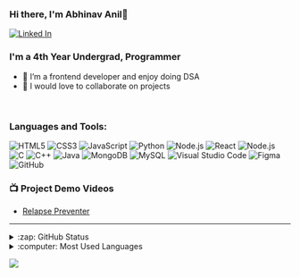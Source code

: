 ### Hi there, I'm Abhinav Anil👋

[![Linked In](https://img.shields.io/badge/Linkedin-0077B5?style=for-the-badge&logo=linkedin&logoColor=white)](https://www.linkedin.com/in/abhinav-anil-02ab35210/)
<!-- [![LeetCode](https://img.shields.io/badge/Leetcode-000000?style=for-the-badge&logo=leetcode&logoColor=yellow)](https://leetcode.com/abhinavanil9/) -->

<h3> I'm a 4th Year Undergrad, Programmer </h3>

<!-- - 🌱 I’m currently learning Node.js -->
- 👯 I’m a frontend developer and enjoy doing DSA
- 💬 I would love to collaborate on projects


<br />

### Languages and Tools:

<img alt="HTML5" src="https://img.shields.io/badge/html5%20-%23E34F26.svg?&style=for-the-badge&logo=html5&logoColor=white"/> <img alt="CSS3" src="https://img.shields.io/badge/css3%20-%231572B6.svg?&style=for-the-badge&logo=css3&logoColor=white"/>
<img alt="JavaScript" src="https://img.shields.io/badge/javascript%20-%23323330.svg?&style=for-the-badge&logo=javascript&logoColor=%23F7DF1E"/>
<img alt="Python" src="https://img.shields.io/badge/python%20-%2314354C.svg?&style=for-the-badge&logo=python&logoColor=white"/>
<img alt="Node.js" src="https://img.shields.io/badge/Node.js-43853D?style=for-the-badge&logo=node.js&logoColor=white"/>
<img alt="React" src="https://img.shields.io/badge/React-20232A?style=for-the-badge&logo=react&logoColor=61DAFB"/>
<img alt="Node.js" src="https://img.shields.io/badge/Bootstrap-563D7C?style=for-the-badge&logo=bootstrap&logoColor=white"/>
<img alt="C" src="https://img.shields.io/badge/c%20-%2300599C.svg?&style=for-the-badge&logo=c&logoColor=white"/>
<img alt="C++" src="https://img.shields.io/badge/c++%20-%2300599C.svg?&style=for-the-badge&logo=c%2B%2B&ogoColor=white"/>
<img alt="Java" src="https://img.shields.io/badge/Java-ED8B00?style=for-the-badge&logo=java&logoColor=white"/>
<img alt="MongoDB" src="https://img.shields.io/badge/MongoDB-4EA94B?style=for-the-badge&logo=mongodb&logoColor=white"/>
<img alt="MySQL" src="https://img.shields.io/badge/MySQL-005C84?style=for-the-badge&logo=mysql&logoColor=white"/>
<img alt="Visual Studio Code" src="https://img.shields.io/badge/Visual%20Studio%20Code-0078d7.svg?&style=for-the-badge&logo=visual-studio-code&logoColor=white"/>
<img alt="Figma" src="https://img.shields.io/badge/figma%20-%23F24E1E.svg?&style=for-the-badge&logo=figma&logoColor=white"/>
<img alt="GitHub" src="https://img.shields.io/badge/github%20-%23121011.svg?&style=for-the-badge&logo=github&logoColor=white"/>

<!-- ## ![Abhinav's GitHub Activity Graph](https://activity-graph.herokuapp.com/graph?username=Abhinav-22&theme=minimal) -->

### 📺 Project Demo Videos

- [Relapse Preventer](https://www.youtube.com/watch?v=UfT9Hx-U2ic&ab_channel=AbhinavAnil)

---

<details>
  <summary>:zap: GitHub Status</summary>

![Abhinav's GitHub stats](https://github-readme-stats.vercel.app/api?username=Abhinav-22)

</details>
<details>
  <summary>:computer: Most Used Languages </summary>

![Top Langs](https://github-readme-stats.vercel.app/api/top-langs/?username=Abhinav-22&langs_count=4)

</details>

![](https://komarev.com/ghpvc/?username=Abhinav-22-s&color=7F00FF)
